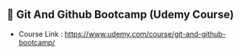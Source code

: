 ## 🔰 Git And Github Bootcamp (Udemy Course)
- Course Link : https://www.udemy.com/course/git-and-github-bootcamp/
